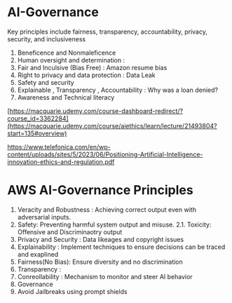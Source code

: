 # AI-Governance
Key principles include fairness, transparency, accountability, privacy, security, and inclusiveness

1. Beneficence and Nonmaleficence
2. Human oversight and determination : 
3. Fair and Inculsive (Bias Free) : Amazon resume bias
4. Right to privacy and data protection : Data Leak
5. Safety and security
6. Explainable , Transparency , Accountability : Why was a loan denied?
7. Awareness and Technical literacy

[https://macquarie.udemy.com/course-dashboard-redirect/?course_id=3362284](https://macquarie.udemy.com/course/aiethics/learn/lecture/21493804?start=135#overview)

https://www.telefonica.com/en/wp-content/uploads/sites/5/2023/06/Positioning-Artificial-Intelligence-innovation-ethics-and-regulation.pdf

# AWS AI-Governance Principles
1. Veracity and Robustness : Achieving correct output even with adversarial inputs.
2. Safety: Preventing harmful system output and misuse.
   2.1. Toxicity: Offensive and Discriminaotry output
3. Privacy and  Security : Data likeages and copyright issues
4. Explainability : Implement techniques to ensure decisions can be traced and exaplined
5. Fairness(No Bias): Ensure diversity and no discrimination
6. Transparency :
7. Conreollability : Mechanism to monitor and steer AI behavior
8. Governance
9. Avoid Jailbreaks using prompt shields
